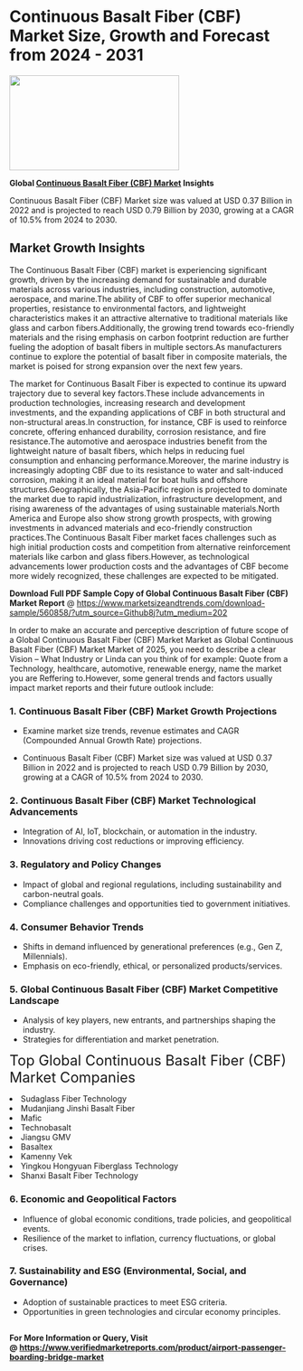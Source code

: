 <H1>Continuous Basalt Fiber (CBF) Market Size, Growth and Forecast from 2024 - 2031</H1><img class="aligncenter size-medium wp-image-584254" src="https://thirdeyenews.in/wp-content/uploads/2024/09/Global-Market-Research-300x168.jpeg" alt="" width="300" height="168" /><p><strong>Global&nbsp;<a href="https://www.marketsizeandtrends.com/download-sample/560858/?utm_source=Github8j?utm_medium=202">Continuous Basalt Fiber (CBF) Market</a> Insights</strong></p><p>Continuous Basalt Fiber (CBF) Market size was valued at USD 0.37 Billion in 2022 and is projected to reach USD 0.79 Billion by 2030, growing at a CAGR of 10.5% from 2024 to 2030.</p><p><h2>Market Growth Insights</h2> <p>The Continuous Basalt Fiber (CBF) market is experiencing significant growth, driven by the increasing demand for sustainable and durable materials across various industries, including construction, automotive, aerospace, and marine.The ability of CBF to offer superior mechanical properties, resistance to environmental factors, and lightweight characteristics makes it an attractive alternative to traditional materials like glass and carbon fibers.Additionally, the growing trend towards eco-friendly materials and the rising emphasis on carbon footprint reduction are further fueling the adoption of basalt fibers in multiple sectors.As manufacturers continue to explore the potential of basalt fiber in composite materials, the market is poised for strong expansion over the next few years.</p> <p>The market for Continuous Basalt Fiber is expected to continue its upward trajectory due to several key factors.These include advancements in production technologies, increasing research and development investments, and the expanding applications of CBF in both structural and non-structural areas.In construction, for instance, CBF is used to reinforce concrete, offering enhanced durability, corrosion resistance, and fire resistance.The automotive and aerospace industries benefit from the lightweight nature of basalt fibers, which helps in reducing fuel consumption and enhancing performance.Moreover, the marine industry is increasingly adopting CBF due to its resistance to water and salt-induced corrosion, making it an ideal material for boat hulls and offshore structures.Geographically, the Asia-Pacific region is projected to dominate the market due to rapid industrialization, infrastructure development, and rising awareness of the advantages of using sustainable materials.North America and Europe also show strong growth prospects, with growing investments in advanced materials and eco-friendly construction practices.The Continuous Basalt Fiber market faces challenges such as high initial production costs and competition from alternative reinforcement materials like carbon and glass fibers.However, as technological advancements lower production costs and the advantages of CBF become more widely recognized, these challenges are expected to be mitigated.<p><span class=""><strong>Download Full PDF Sample Copy of Global Continuous Basalt Fiber (CBF) Market Report</strong> @ <a href="https://www.marketsizeandtrends.com/download-sample/560858/?utm_source=Github8j?utm_medium=202" target="_blank">https://www.marketsizeandtrends.com/download-sample/560858/?utm_source=Github8j?utm_medium=202</a></span></p><p>In order to make an accurate and perceptive description of future scope of a Global&nbsp;Continuous Basalt Fiber (CBF) Market Market as Global&nbsp;Continuous Basalt Fiber (CBF) Market Market of 2025, you need to describe a clear Vision &ndash; What Industry or Linda can you think of for example: Quote from a Technology, healthcare, automotive, renewable energy, name the market you are Reffering to.However, some general trends and factors usually impact market reports and their future outlook include:</p><h3>1.&nbsp;<strong>Continuous Basalt Fiber (CBF) Market Growth Projections</strong></h3><ul><li>Examine market size trends, revenue estimates and CAGR (Compounded Annual Growth Rate) projections.</li><li><p>Continuous Basalt Fiber (CBF) Market size was valued at USD 0.37 Billion in 2022 and is projected to reach USD 0.79 Billion by 2030, growing at a CAGR of 10.5% from 2024 to 2030.</p></li></ul><h3>2.&nbsp;<strong>Continuous Basalt Fiber (CBF) Market Technological Advancements</strong></h3><ul><li>Integration of AI, IoT, blockchain, or automation in the industry.</li><li>Innovations driving cost reductions or improving efficiency.</li></ul><h3>3.&nbsp;<strong>Regulatory and Policy Changes</strong></h3><ul><li>Impact of global and regional regulations, including sustainability and carbon-neutral goals.</li><li>Compliance challenges and opportunities tied to government initiatives.</li></ul><h3>4.&nbsp;<strong>Consumer Behavior Trends</strong></h3><ul><li>Shifts in demand influenced by generational preferences (e.g., Gen Z, Millennials).</li><li>Emphasis on eco-friendly, ethical, or personalized products/services.</li></ul><h3>5.&nbsp;<strong>Global Continuous Basalt Fiber (CBF) Market Competitive Landscape</strong></h3><ul><li>Analysis of key players, new entrants, and partnerships shaping the industry.</li><li>Strategies for differentiation and market penetration.</li></ul><p data-pm-slice="1 1 []"><span style="color: inherit; font-family: inherit; font-size: 25px;">Top Global Continuous Basalt Fiber (CBF) Market Companies</span></p><div class="" data-test-id=""><p><li>Sudaglass Fiber Technology</li><li> Mudanjiang Jinshi Basalt Fiber</li><li> Mafic</li><li> Technobasalt</li><li> Jiangsu GMV</li><li> Basaltex</li><li> Kamenny Vek</li><li> Yingkou Hongyuan Fiberglass Technology</li><li> Shanxi Basalt Fiber Technology</li></p></div><h3>6.&nbsp;<strong>Economic and Geopolitical Factors</strong></h3><ul><li>Influence of global economic conditions, trade policies, and geopolitical events.</li><li>Resilience of the market to inflation, currency fluctuations, or global crises.</li></ul><h3>7.&nbsp;<strong>Sustainability and ESG (Environmental, Social, and Governance)</strong></h3><ul><li>Adoption of sustainable practices to meet ESG criteria.</li><li>Opportunities in green technologies and circular economy principles.</li></ul><h2><strong style="font-size: 14px;">For More Information or Query, Visit @&nbsp;</strong><a style="background-color: #ffffff; font-size: 14px;" href="https://www.marketsizeandtrends.com/report/continuous-basalt-fiber-cbf-market/" target="_blank">https://www.verifiedmarketreports.com/product/airport-passenger-boarding-bridge-market</a></h2>